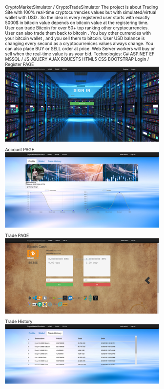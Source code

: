 CryptoMarketSimulator / CryptoTradeSimulator
The project is about Trading Site with 100% real-time cryptocurrencies values but with simulated/virtual wallet with USD . So the idea is
every registered user starts with exactly 5000$ in bitcoin value depends on bitcoin value at the registering time. User can trade Bitcoin for over 50+ top ranking
other cryptocurrencies. User can also trade them back to bitcoin . You buy other currencies with your bitcoin wallet , and you sell them to bitcoin. User USD balance is 
changing every second as a cryptocurrenices values always change. You can also place BUY or SELL order at price. Web Server workers will buy or sell when the real-time value
is as your bid.
Technologies: C# ASP.NET EF MSSQL /  JS JQUERY AJAX RQUESTS HTML5 CSS BOOTSTRAP
Login / Register PAGE
![alt text](https://raw.githubusercontent.com/mitkoostz/CryptoMarketSimulator/master/CryptoTradeSimulator/SIGNIN.PNG)

Account PAGE
![alt text](https://raw.githubusercontent.com/mitkoostz/CryptoMarketSimulator/master/CryptoTradeSimulator/Account.PNG)

Trade PAGE
![alt text](https://raw.githubusercontent.com/mitkoostz/CryptoMarketSimulator/master/CryptoTradeSimulator/Trade.PNG)

Trade History 
![alt text](https://raw.githubusercontent.com/mitkoostz/CryptoMarketSimulator/master/CryptoTradeSimulator/TradeHistory.PNG)
